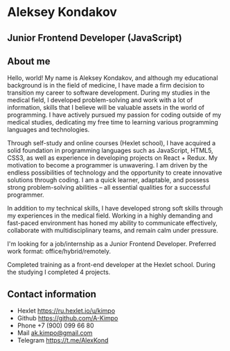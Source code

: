 # Aleksey Kondakov
## Junior Frontend Developer (JavaScript)

## About me
Hello, world!
My name is Aleksey Kondakov, and although my educational background is in the field of medicine, I have made a firm decision to transition my career to software development.
During my studies in the medical field, I developed problem-solving and work with a lot of information, skills that I believe will be valuable assets in the world of programming. I have actively pursued my passion for coding outside of my medical studies, dedicating my free time to learning various programming languages and technologies. 

Through self-study and online courses (Hexlet school), I have acquired a solid foundation in programming languages such as JavaScript, HTML5, CSS3, as well as experience in developing projects on React + Redux.
My motivation to become a programmer is unwavering. I am driven by the endless possibilities of technology and the opportunity to create innovative solutions through coding. I am a quick learner, adaptable, and possess strong problem-solving abilities – all essential qualities for a successful programmer.

In addition to my technical skills, I have developed strong soft skills through my experiences in the medical field. Working in a highly demanding and fast-paced environment has honed my ability to communicate effectively, collaborate with multidisciplinary teams, and remain calm under pressure.

I'm looking for a job/internship as a Junior Frontend Developer.
Preferred work format: office/hybrid/remotely.

Completed training as a front-end developer at the Hexlet school. During the studying I completed 4 projects.

## Contact information
* Hexlet https://ru.hexlet.io/u/kimpo
* Github https://github.com/A-Kimpo
* Phone +7 (900) 099 66 80
* Mail ak.kimpo@gmail.com
* Telegram https://t.me/AlexKond

